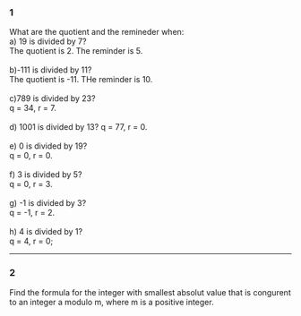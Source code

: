 ### 1
What are the quotient and the remineder when:\
a) 19 is divided by 7?\
The quotient is 2. The reminder is 5.\
\
b)-111 is divided by 11?\
The quotient is -11. THe reminder is 10.\
\
c)789 is divided by 23?\
q = 34, r = 7.\
\
d) 1001 is divided by 13?
q = 77, r = 0.\
\
e) 0 is divided by 19?\
q = 0, r = 0.\
\
f) 3 is divided by 5?\
q = 0, r = 3.\
\
g) -1 is divided by 3?\
q = -1, r = 2.\
\
h) 4 is divided by 1?\
q = 4, r = 0;

---------------------------------------------------------

### 2
Find the formula for the integer with smallest absolut value 
that is congurent to an integer a modulo m, where m is 
a positive integer.

